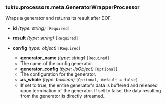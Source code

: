 ### tuktu.processors.meta.GeneratorWrapperProcessor
Wraps a generator and returns its result after EOF.

  * **id** *(type: string)* `[Required]`

  * **result** *(type: string)* `[Required]`

  * **config** *(type: object)* `[Required]`

    * **generator_name** *(type: string)* `[Required]`
    - The name of the config generator.

    * **generator_config** *(type: JsObject)* `[Optional]`
    - The configuration for the generator.

    * **as_whole** *(type: boolean)* `[Optional, default = false]`
    - If set to true, the entire generator's data is buffered and released upon termination of the generator. If set to false, the data resulting from the generator is directly streamed.

